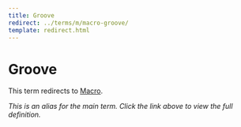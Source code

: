 ```yaml
---
title: Groove
redirect: ../terms/m/macro-groove/
template: redirect.html
---
```


# Groove

This term redirects to [Macro](../terms/m/macro-groove/).

*This is an alias for the main term. Click the link above to view the full definition.*

